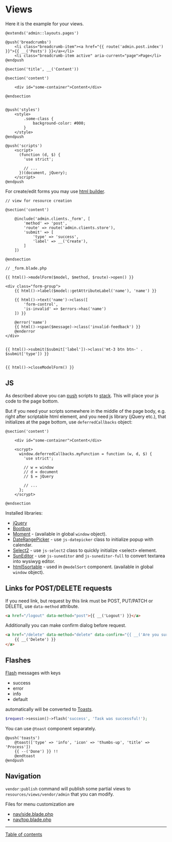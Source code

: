Views
=====

Here it is the example for your views.

```
@extends('admin::layouts.pages')

@push('breadcrumbs')
    <li class="breadcrumb-item"><a href="{{ route('admin.post.index') }}">{{ __('Posts') }}</a></li>
    <li class="breadcrumb-item active" aria-current="page">Page</li>
@endpush

@section('title', __('Content'))

@section('content')

    <div id="some-container">Content</div>

@endsection


@push('styles')
    <style>
        .some-class {
            background-color: #000;
        }
    </style>
@endpush

@push('scripts')
    <script>
      (function (d, $) {
        'use strict';
        
        // ...
      })(document, jQuery);
    </script>
@endpush
```

For create/edit forms you may use [html builder](https://github.com/spatie/laravel-html).

```
// view for resource creation

@section('content')

    @include('admin.clients._form', [
        'method' => 'post',
        'route' => route('admin.clients.store'),
        'submit' => [
            'type' => 'success',
            'label' => __('Create'),
        ]
    ])

@endsection
```

```
// _form.blade.php

{{ html()->modelForm($model, $method, $route)->open() }}

<div class="form-group">
    {{ html()->label($model::getAttributeLabel('name'), 'name') }}

    {{ html()->text('name')->class([
        'form-control',
        'is-invalid' => $errors->has('name')
    ]) }}

    @error('name')
    {{ html()->span($message)->class('invalid-feedback') }}
    @enderror
</div>


{{ html()->submit($submit['label'])->class('mt-3 btn btn-' . $submit['type']) }}


{{ html()->closeModelForm() }}
```

JS
---

As described above you can [push](https://laravel.com/docs/6.x/blade#stacks)
scripts to [stack](https://laravel.com/docs/6.x/blade#stacks).
This will place your js code to the page bottom.

But if you need your scripts somewhere in the middle of the page body,
e.g. right after scriptable html element, and you need js library (jQuery etc.),
that initializes at the page bottom,
use `deferredCallbacks` object:

```
@section('content')

    <div id="some-container">Content</div>
    
    <scrypt>
      window.deferredCallbacks.myFunction = function (w, d, $) {
        'use strict';
        
        // w = window
        // d = document
        // $ = jQuery
        
        // ...
      };
    </scrypt>

@endsection
```

Installed libraries:

- [jQuery](https://jquery.com/)
- [Bootbox](http://bootboxjs.com/)
- [Moment](https://momentjs.com/) - (available in global `window` object).
- [DateRangePicker](https://www.daterangepicker.com/) - use `js-datepicker` class to initialize popup with calendar.
- [Select2](https://select2.org/) - use `js-select2` class to quickly initialize \<select\> element.
- [SunEditor](https://github.com/JiHong88/SunEditor) - use `js-suneditor` and `js-suneditor-full` to convert textarea into wysiwyg editor.
- [html5sortable](https://github.com/lukasoppermann/html5sortable) - used in `@modelSort` component.
(available in global `window` object).

Links for POST/DELETE requests
------------------------------

If you need link, but request by this link must be POST, PUT/PATCH or DELETE,
use `data-method` attribute.

```html
<a href="/logout" data-method="post">{{ __('Logout') }}</a>
```

Additionally you can make confirm dialog before request.

```html
<a href="/delete" data-method="delete" data-confirm="{{ __('Are you sure?') }}">
    {{ __('Delete') }}
</a>
```

Flashes
-------

[Flash](https://laravel.com/docs/6.x/session#flash-data) messages with keys

- success
- error
- info
- default

automatically will be converted to [Toasts](https://getbootstrap.com/docs/4.3/components/toasts/).

```php
$request->session()->flash('success', 'Task was successful!');
```

You can use `@toast` component separately.

```
@push('toasts')
    @toast(['type' => 'info', 'icon' => 'thumbs-up', 'title' => 'Process'])
    {{ --('Done') }} !!
    @endtoast
@endpush
```

Navigation
----------

`vendor:publish` command will publish some partial views
to `resources/views/vendor/admin` that you can modify.

Files for menu customization are

- [nav/side.blade.php](../resources/views/nav/side.blade.php)
- [nav/top.blade.php](../resources/views/nav/top.blade.php)

---

[Table of contents](./index.md)
